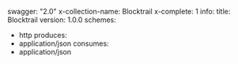 swagger: "2.0"
x-collection-name: Blocktrail
x-complete: 1
info:
  title: Blocktrail
  version: 1.0.0
schemes:
- http
produces:
- application/json
consumes:
- application/json